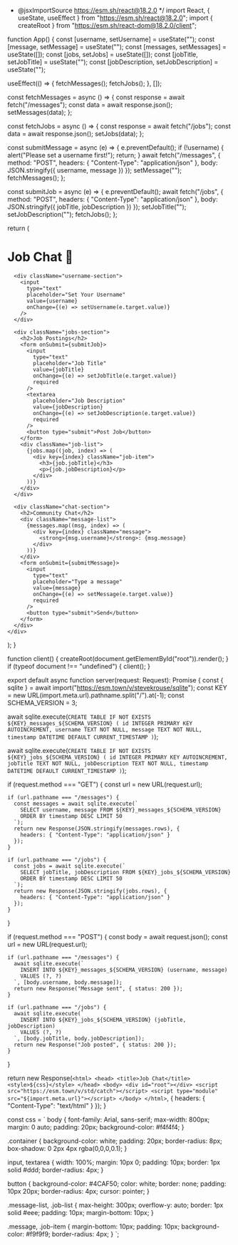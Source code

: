 * @jsxImportSource https://esm.sh/react@18.2.0 */
import React, { useState, useEffect } from "https://esm.sh/react@18.2.0";
import { createRoot } from "https://esm.sh/react-dom@18.2.0/client";

function App() {
  const [username, setUsername] = useState("");
  const [message, setMessage] = useState("");
  const [messages, setMessages] = useState([]);
  const [jobs, setJobs] = useState([]);
  const [jobTitle, setJobTitle] = useState("");
  const [jobDescription, setJobDescription] = useState("");

  useEffect(() => {
    fetchMessages();
    fetchJobs();
  }, []);

  const fetchMessages = async () => {
    const response = await fetch("/messages");
    const data = await response.json();
    setMessages(data);
  };

  const fetchJobs = async () => {
    const response = await fetch("/jobs");
    const data = await response.json();
    setJobs(data);
  };

  const submitMessage = async (e) => {
    e.preventDefault();
    if (!username) {
      alert("Please set a username first!");
      return;
    }
    await fetch("/messages", {
      method: "POST",
      headers: { "Content-Type": "application/json" },
      body: JSON.stringify({ username, message })
    });
    setMessage("");
    fetchMessages();
  };

  const submitJob = async (e) => {
    e.preventDefault();
    await fetch("/jobs", {
      method: "POST",
      headers: { "Content-Type": "application/json" },
      body: JSON.stringify({ jobTitle, jobDescription })
    });
    setJobTitle("");
    setJobDescription("");
    fetchJobs();
  };

  return (
    <div className="container">
      <h1>Job Chat 💼</h1>
      
      <div className="username-section">
        <input 
          type="text" 
          placeholder="Set Your Username" 
          value={username}
          onChange={(e) => setUsername(e.target.value)}
        />
      </div>

      <div className="jobs-section">
        <h2>Job Postings</h2>
        <form onSubmit={submitJob}>
          <input 
            type="text" 
            placeholder="Job Title" 
            value={jobTitle}
            onChange={(e) => setJobTitle(e.target.value)}
            required 
          />
          <textarea 
            placeholder="Job Description" 
            value={jobDescription}
            onChange={(e) => setJobDescription(e.target.value)}
            required 
          />
          <button type="submit">Post Job</button>
        </form>
        <div className="job-list">
          {jobs.map((job, index) => (
            <div key={index} className="job-item">
              <h3>{job.jobTitle}</h3>
              <p>{job.jobDescription}</p>
            </div>
          ))}
        </div>
      </div>

      <div className="chat-section">
        <h2>Community Chat</h2>
        <div className="message-list">
          {messages.map((msg, index) => (
            <div key={index} className="message">
              <strong>{msg.username}</strong>: {msg.message}
            </div>
          ))}
        </div>
        <form onSubmit={submitMessage}>
          <input 
            type="text" 
            placeholder="Type a message" 
            value={message}
            onChange={(e) => setMessage(e.target.value)}
            required 
          />
          <button type="submit">Send</button>
        </form>
      </div>
    </div>
  );
}

function client() {
  createRoot(document.getElementById("root")).render(<App />);
}
if (typeof document !== "undefined") { client(); }

export default async function server(request: Request): Promise<Response> {
  const { sqlite } = await import("https://esm.town/v/stevekrouse/sqlite");
  const KEY = new URL(import.meta.url).pathname.split("/").at(-1);
  const SCHEMA_VERSION = 3;

  await sqlite.execute(`
    CREATE TABLE IF NOT EXISTS ${KEY}_messages_${SCHEMA_VERSION} (
      id INTEGER PRIMARY KEY AUTOINCREMENT,
      username TEXT NOT NULL,
      message TEXT NOT NULL,
      timestamp DATETIME DEFAULT CURRENT_TIMESTAMP
    )
  `);

  await sqlite.execute(`
    CREATE TABLE IF NOT EXISTS ${KEY}_jobs_${SCHEMA_VERSION} (
      id INTEGER PRIMARY KEY AUTOINCREMENT,
      jobTitle TEXT NOT NULL,
      jobDescription TEXT NOT NULL,
      timestamp DATETIME DEFAULT CURRENT_TIMESTAMP
    )
  `);

  if (request.method === "GET") {
    const url = new URL(request.url);
    
    if (url.pathname === "/messages") {
      const messages = await sqlite.execute(`
        SELECT username, message FROM ${KEY}_messages_${SCHEMA_VERSION} 
        ORDER BY timestamp DESC LIMIT 50
      `);
      return new Response(JSON.stringify(messages.rows), {
        headers: { "Content-Type": "application/json" }
      });
    }

    if (url.pathname === "/jobs") {
      const jobs = await sqlite.execute(`
        SELECT jobTitle, jobDescription FROM ${KEY}_jobs_${SCHEMA_VERSION} 
        ORDER BY timestamp DESC LIMIT 50
      `);
      return new Response(JSON.stringify(jobs.rows), {
        headers: { "Content-Type": "application/json" }
      });
    }
  }

  if (request.method === "POST") {
    const body = await request.json();
    const url = new URL(request.url);

    if (url.pathname === "/messages") {
      await sqlite.execute(`
        INSERT INTO ${KEY}_messages_${SCHEMA_VERSION} (username, message) 
        VALUES (?, ?)
      `, [body.username, body.message]);
      return new Response("Message sent", { status: 200 });
    }

    if (url.pathname === "/jobs") {
      await sqlite.execute(`
        INSERT INTO ${KEY}_jobs_${SCHEMA_VERSION} (jobTitle, jobDescription) 
        VALUES (?, ?)
      `, [body.jobTitle, body.jobDescription]);
      return new Response("Job posted", { status: 200 });
    }
  }

  return new Response(`
    <html>
      <head>
        <title>Job Chat</title>
        <style>${css}</style>
      </head>
      <body>
        <div id="root"></div>
        <script src="https://esm.town/v/std/catch"></script>
        <script type="module" src="${import.meta.url}"></script>
      </body>
    </html>
  `, {
    headers: { "Content-Type": "text/html" }
  });
}

const css = `
body {
  font-family: Arial, sans-serif;
  max-width: 800px;
  margin: 0 auto;
  padding: 20px;
  background-color: #f4f4f4;
}

.container {
  background-color: white;
  padding: 20px;
  border-radius: 8px;
  box-shadow: 0 2px 4px rgba(0,0,0,0.1);
}

input, textarea {
  width: 100%;
  margin: 10px 0;
  padding: 10px;
  border: 1px solid #ddd;
  border-radius: 4px;
}

button {
  background-color: #4CAF50;
  color: white;
  border: none;
  padding: 10px 20px;
  border-radius: 4px;
  cursor: pointer;
}

.message-list, .job-list {
  max-height: 300px;
  overflow-y: auto;
  border: 1px solid #eee;
  padding: 10px;
  margin-bottom: 10px;
}

.message, .job-item {
  margin-bottom: 10px;
  padding: 10px;
  background-color: #f9f9f9;
  border-radius: 4px;
}
`;
